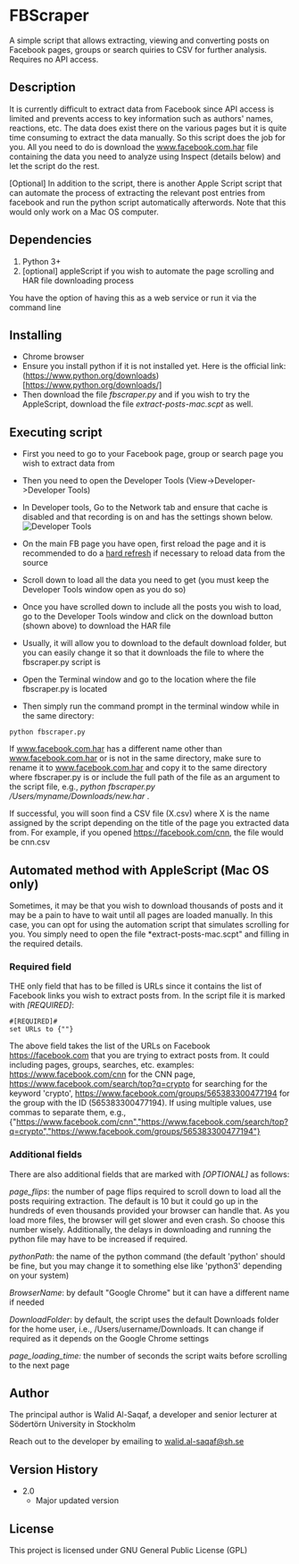 # FBScraper 

A simple script that allows extracting, viewing and converting posts on Facebook pages, groups or search quiries to CSV for further analysis. Requires no API access.

## Description

It is currently difficult to extract data from Facebook since API access is limited and prevents access to key information such as authors' names, reactions, etc. The data does exist there on the various pages but it is quite time consuming to extract the data manually. So this script does the job for you. All you need to do is download the www.facebook.com.har file containing the data you need to analyze using Inspect (details below) and let the script do the rest.

[Optional] In addition to the script, there is another Apple Script script that can automate the process of extracting the relevant post entries from facebook and run the python script automatically afterwords. Note that this would only work on a Mac OS computer.

## Dependencies

1) Python 3+
2) [optional] appleScript if you wish to automate the page scrolling and HAR file downloading process
  
You have the option of having this as a web service or run it via the command line

## Installing

- Chrome browser
- Ensure you install python if it is not installed yet. Here is the official link: (https://www.python.org/downloads)[https://www.python.org/downloads/]
- Then download the file *fbscraper.py* and if you wish to try the AppleScript, download the file *extract-posts-mac.scpt* as well. 

## Executing script

- First you need to go to your Facebook page, group or search page you wish to extract data from
- Then you need to open the Developer Tools (View->Developer->Developer Tools)
- In Developer tools, Go to the Network tab and ensure that cache is disabled and that recording is on and has the settings shown below.
![Developer Tools](https://user-images.githubusercontent.com/81685/216130319-be70ba73-3265-4f82-8339-37443521af67.png)

- On the main FB page you have open, first reload the page and it is recommended to do a [hard refresh](https://www.howtogeek.com/672607/how-to-hard-refresh-your-web-browser-to-bypass-your-cache/) if necessary to reload data from the source
- Scroll down to load all the data you need to get (you must keep the Developer Tools window open as you do so)
- Once you have scrolled down to include all the posts you wish to load, go to the Developer Tools window and click on the download button (shown above) to download the HAR file
- Usually, it will allow you to download to the default download folder, but you can easily change it so that it downloads the file to where the fbscraper.py script is
- Open the Terminal window and go to the location where the file fbscraper.py is located
- Then simply run the command prompt in the terminal window while in the same directory:
```
python fbscraper.py
```
If www.facebook.com.har has a different name other than www.facebook.com.har or is not in the same directory, make sure to rename it to www.facebook.com.har and copy it to the same directory where fbscraper.py is or include the full path of the file as an argument to the script file, e.g., *python fbscraper.py /Users/myname/Downloads/new.har* .

If successful, you will soon find a CSV file (X.csv) where X is the name assigned by the script depending on the title of the page you extracted data from. For example, if you opened https://facebook.com/cnn, the file would be cnn.csv

## Automated method with AppleScript (Mac OS only)

Sometimes, it may be that you wish to download thousands of posts and it may be a pain to have to wait until all pages are loaded manually. In this case, you can opt for using the automation script that simulates scrolling for you. You simply need to open the file *extract-posts-mac.scpt" and filling in the required details. 

### Required field
THE only field that has to be filled is URLs since it contains the list of Facebook links you wish to extract posts from. In the script file it is marked with *[REQUIRED]*:

```
#[REQUIRED]#
set URLs to {""}
```

The above field takes the list of the URLs on Facebook https://facebook.com that you are trying to extract posts from. It could including pages, groups, searches, etc. examples: https://www.facebook.com/cnn for the CNN page, https://www.facebook.com/search/top?q=crypto for searching for the keyword 'crypto', https://www.facebook.com/groups/565383300477194 for the group with the ID (565383300477194). If using multiple values, use commas to separate them, e.g., {"https://www.facebook.com/cnn","https://www.facebook.com/search/top?q=crypto","https://www.facebook.com/groups/565383300477194"}

### Additional fields

There are also additional fields that are marked with *[OPTIONAL]* as follows:

*page_flips*: the number of page flips required to scroll down to load all the posts requiring extraction. The default is 10 but it could go up in the hundreds of even thousands provided your browser can handle that. As you load more files, the browser will get slower and even crash. So choose this number wisely. Additionally, the delays in downloading and running the python file may have to be increased if required.

*pythonPath*: the name of the python command (the default 'python' should be fine, but you may change it to something else like 'python3' depending on your system)

*BrowserName*: by default "Google Chrome" but it can have a different name if needed

*DownloadFolder*: by default, the script uses the default Downloads folder for the home user, i.e., /Users/username/Downloads. It can change if required as it depends on the Google Chrome settings

*page_loading_time:* the number of seconds the script waits before scrolling to the next page


## Author 

The principal author is Walid Al-Saqaf, a developer and senior lecturer at Södertörn University in Stockholm

Reach out to the developer by emailing to walid.al-saqaf@sh.se

## Version History

* 2.0
    * Major updated version

## License

This project is licensed under GNU General Public License (GPL)
